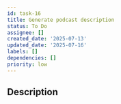 ```yaml
---
id: task-16
title: Generate podcast description
status: To Do
assignee: []
created_date: '2025-07-13'
updated_date: '2025-07-16'
labels: []
dependencies: []
priority: low
---
```


## Description
